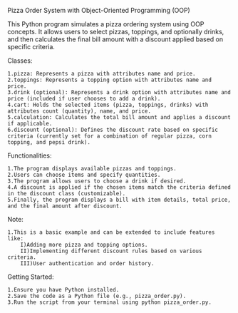 Pizza Order System with Object-Oriented Programming (OOP)

This Python program simulates a pizza ordering system using OOP concepts. It allows users to select pizzas, toppings, and optionally drinks, and then calculates the final bill amount with a discount applied based on specific criteria.

Classes:

    1.pizza: Represents a pizza with attributes name and price.
    2.toppings: Represents a topping option with attributes name and price.
    3.drink (optional): Represents a drink option with attributes name and price (included if user chooses to add a drink).
    4.cart: Holds the selected items (pizza, toppings, drinks) with attributes count (quantity), name, and price.
    5.calculation: Calculates the total bill amount and applies a discount if applicable.
    6.discount (optional): Defines the discount rate based on specific criteria (currently set for a combination of regular pizza, corn topping, and pepsi drink).

Functionalities:

    1.The program displays available pizzas and toppings.
    2.Users can choose items and specify quantities.
    3.The program allows users to choose a drink if desired.
    4.A discount is applied if the chosen items match the criteria defined in the discount class (customizable).
    5.Finally, the program displays a bill with item details, total price, and the final amount after discount.

Note:

    1.This is a basic example and can be extended to include features like:
        I)Adding more pizza and topping options.
        II)Implementing different discount rules based on various criteria.
        III)User authentication and order history.

Getting Started:

    1.Ensure you have Python installed.
    2.Save the code as a Python file (e.g., pizza_order.py).
    3.Run the script from your terminal using python pizza_order.py.
